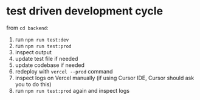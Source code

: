 # test driven development cycle

from `cd backend`:

1. run `npm run test:dev`
2. run `npm run test:prod`
3. inspect output
4. update test file if needed
5. update codebase if needed
6. redeploy with `vercel --prod` command
7. inspect logs on Vercel manually (if using Cursor IDE, Cursor should ask you to do this)
8. run `npm run test:prod` again and inspect logs